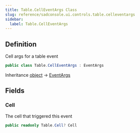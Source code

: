```yaml
---
title: Table.CellEventArgs Class
slug: reference/sadconsole.ui.controls.table.celleventargs
sidebar:
  label: Table.CellEventArgs
---
```

## Definition

Cell args for a table event

```csharp title="C#"
public class Table.CellEventArgs : EventArgs
```

Inheritance [object](https://learn.microsoft.com/dotnet/api/system.object/) → [EventArgs](https://learn.microsoft.com/dotnet/api/system.eventargs/)

## Fields

### Cell

The cell that triggered this event

```csharp title="C#"
public readonly Table.Cell? Cell
```